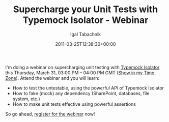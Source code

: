 ﻿---
title: Supercharge your Unit Tests with Typemock Isolator - Webinar
date: 2011-03-25T12:38:30+00:00
author: Igal Tabachnik
layout: post
guid: http://hmemcpy.com/2011/03/supercharge-your-unit-tests-with-typemock-isolator-webinar/
permalink: /2011/03/supercharge-your-unit-tests-with-typemock-isolator-webinar/
aktt_notify_twitter:
  - yes
  - yes
dsq_thread_id:
  - 1348053361
  - 1348053361
aktt_tweeted:
  - 1
  - 1
categories:
  - Misc
---
<img style="margin: 0px 5px 0px 0px; display: inline; float: left" title="" alt="" align="left" src="http://i2.wp.com/hmemcpy.com/wp-content/uploads/2011/03/typemock.jpg?resize=240%2C120" data-recalc-dims="1" />I'm doing a webinar on supercharging unit testing with <a href="http://www.typemock.com" target="_blank">Typemock Isolator</a> this Thursday, March 31, 03:00 PM &ndash; 04:00 PM GMT (<a href="http://www.timezoneconverter.com/cgi-bin/tzc.tzc?month=3&day=31&year=2011&showtime=15:00:00&zone=GMT&tozone=UTC" target="_blank">Show in my Time Zone</a>). Attend the webinar and you will learn:

  * How to test the untestable, using the powerful API of Typemock Isolator
  * How to fake (mock) any dependency (SharePoint, databases, file system, etc.)
  * How to make unit tests effective using powerful assertions

So go ahead, <a href="https://www2.gotomeeting.com/register/182216323" target="_blank">register for the webinar</a> now!
